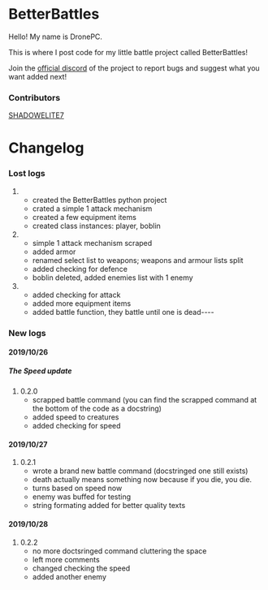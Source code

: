 # BetterBattles
Hello! My name is DronePC.

This is where I post code for my little battle project called BetterBattles!

Join the [official discord](https://discord.gg/CH5GpVS) of the project to report bugs and suggest what you want added next!
### Contributors 
[SHADOWELITE7](https://github.com/SHADOWELITE7)
# Changelog
### Lost logs
1.
   * created the BetterBattles python project
   * crated a simple 1 attack mechanism
   * created a few equipment items
   * created class instances: player, boblin
1.
   * simple 1 attack mechanism scraped
   * added armor
   * renamed select list to weapons; weapons and armour lists split
   * added checking for defence
   * boblin deleted, added enemies list with 1 enemy
1. 
   * added checking for attack
   * added more equipment items
   * added battle function, they battle until one is dead----
### New logs
#### 2019/10/26
##### The Speed update
1. 0.2.0
   * scrapped battle command (you can find the scrapped command at the bottom of the code as a docstring)
   * added speed to creatures
   * added checking for speed
#### 2019/10/27
1. 0.2.1
   * wrote a brand new battle command (docstringed one still exists)
   * death actually means something now because if you die, you die.
   * turns based on speed now
   * enemy was buffed for testing
   * string formating added for better quality texts
#### 2019/10/28
1. 0.2.2
   * no more doctsringed command cluttering the space
   * left more comments
   * changed checking the speed
   * added another enemy

